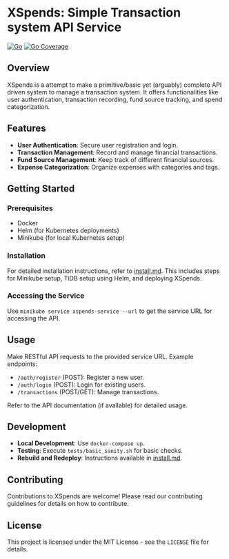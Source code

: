 # XSpends: Simple Transaction system API Service

[![Go](https://github.com/codevalley/xspends/actions/workflows/go.yml/badge.svg?branch=main)](https://github.com/codevalley/xspends/actions/workflows/go.yml)
[![Go Coverage](https://github.com/codevalley/xspends/wiki/coverage.svg)](https://raw.githack.com/wiki/codevalley/xspends/coverage.html)
## Overview
XSpends is a attempt to make a primitive/basic yet (arguably) complete API driven system to manage a transaction system. It offers functionalities like user authentication, transaction recording, fund source tracking, and spend categorization.

## Features
- **User Authentication**: Secure user registration and login.
- **Transaction Management**: Record and manage financial transactions.
- **Fund Source Management**: Keep track of different financial sources.
- **Expense Categorization**: Organize expenses with categories and tags.

## Getting Started

### Prerequisites
- Docker
- Helm (for Kubernetes deployments)
- Minikube (for local Kubernetes setup)

### Installation
For detailed installation instructions, refer to [install.md](install.md). This includes steps for Minikube setup, TiDB setup using Helm, and deploying XSpends.

### Accessing the Service
Use `minikube service xspends-service --url` to get the service URL for accessing the API.

## Usage
Make RESTful API requests to the provided service URL. Example endpoints:
- `/auth/register` (POST): Register a new user.
- `/auth/login` (POST): Login for existing users.
- `/transactions` (POST/GET): Manage transactions.

Refer to the API documentation (if available) for detailed usage.

## Development
- **Local Development**: Use `docker-compose up`.
- **Testing**: Execute `tests/basic_sanity.sh` for basic checks.
- **Rebuild and Redeploy**: Instructions available in [install.md](install.md).

## Contributing
Contributions to XSpends are welcome! Please read our contributing guidelines for details on how to contribute.

## License
This project is licensed under the MIT License - see the `LICENSE` file for details.
